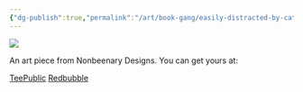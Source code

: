 ```yaml
---
{"dg-publish":true,"permalink":"/art/book-gang/easily-distracted-by-cats-and-books/","title":"Easily Distracted By Cats and Books","tags":["Art","Books"]}
---
```



![](https://baserow-media.ams3.digitaloceanspaces.com/user_files/UIBqscIb9ekaGbuvu47s9IICZ7h8FVtq_6430d2bc18ed155de34b0e9ee2b7e01c3efe31096ae06171677304082bf5aad3.jpg)

An art piece from Nonbeenary Designs. You can get yours at:

[TeePublic](https://www.teepublic.com/t-shirt/48556140-easily-distracted-by-cats-and-books?store_id=258912)
[Redbubble](https://www.redbubble.com/shop/ap/149431530?ref=studio-promote)
